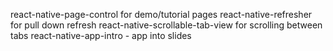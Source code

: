 react-native-page-control for demo/tutorial pages
react-native-refresher for pull down refresh
react-native-scrollable-tab-view for scrolling between tabs
react-native-app-intro - app into slides